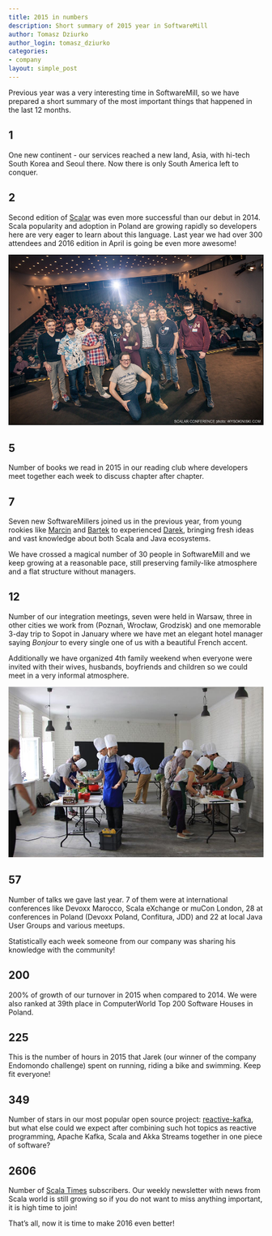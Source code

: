 ```yaml
---
title: 2015 in numbers
description: Short summary of 2015 year in SoftwareMill
author: Tomasz Dziurko
author_login: tomasz_dziurko
categories:
- company
layout: simple_post
---
```

Previous year was a very interesting time in SoftwareMill, so we have prepared a short summary of the most important things that happened in the last 12 months.

## 1
One new continent - our services reached a new land, Asia, with hi-tech South Korea and Seoul there. Now there is only South America left to conquer.

## 2
Second edition of [Scalar](http://scalar-conf.com/) was even more successful than our debut in 2014. Scala popularity and adoption in Poland 
are growing rapidly so developers here are very eager to learn about this language. Last year we had over 300 attendees and 2016 edition in April is going be even more awesome!

![Scalar-2015](/img/uploads/2016/01/scalar-2015.jpg)

## 5
Number of books we read in 2015 in our reading club where developers meet together each week to discuss chapter after chapter. 

## 7
Seven new SoftwareMillers joined us in the previous year, from young rookies like [Marcin](https://marcinkubala.wordpress.com/) and [Bartek](http://bandrzejczak.com/) 
to experienced [Darek](https://www.linkedin.com/in/dkaczynski), bringing fresh ideas and vast knowledge about both Scala and Java ecosystems. 

We have crossed a magical number of 30 people in SoftwareMill and we keep growing at a reasonable pace, still preserving family-like atmosphere and a flat structure without managers.

## 12
Number of our integration meetings, seven were held in Warsaw, three in other cities we work from (Poznań, Wrocław, Grodzisk) 
and one memorable 3-day trip to Sopot in January where we have met an elegant hotel manager saying _Bonjour_ to every single one of us with a beautiful French accent. 

Additionally we have organized 4th family weekend when everyone were invited with their wives, husbands, boyfriends and children so we could meet in a very informal atmosphere. 

![Cooking-Workshops](/img/uploads/2016/01/cooking-workshops.jpg)

## 57
Number of talks we gave last year. 7 of them were at international conferences like Devoxx Marocco, Scala eXchange or muCon London, 
28 at conferences in Poland (Devoxx Poland, Confitura, JDD) and 22 at local Java User Groups and various meetups.

Statistically each week someone from our company was sharing his knowledge with the community!

## 200
200% of growth of our turnover in 2015 when compared to 2014. We were also ranked at 39th place in ComputerWorld Top 200 Software Houses in Poland.

## 225
This is the number of hours in 2015 that Jarek (our winner of the company Endomondo challenge) spent on running, riding a bike and swimming. Keep fit everyone!

## 349
Number of stars in our most popular open source project: [reactive-kafka](https://github.com/softwaremill/reactive-kafka), but what else could we expect 
after combining such hot topics as reactive programming, Apache Kafka, Scala and Akka Streams together in one piece of software?

## 2606
Number of [Scala Times](http://scalatimes.com/) subscribers. Our weekly newsletter with news from Scala world is still growing 
so if you do not want to miss anything important, it is high time to join!


That’s all, now it is time to make 2016 even better! 